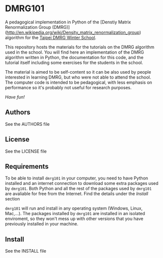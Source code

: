 DMRG101
=======

A pedagogical implementation in Python of the [Denstiy Matrix Renormalization Group (DMRG)] (http://en.wikipedia.org/wiki/Density_matrix_renormalization_group) algorithm for the [Taipei DMRG Winter School](https://sites.google.com/site/dmrg101/).

This repository hosts the materials for the tutorials on the DMRG algorithm
used in the school. You will find here an implementation of the DMRG
algorithm written in Python, the documentation for this code, and the
tutorial itself including some exercises for the students in the school.

The material is aimed to be self-content so it can be also used by people
interested in learning DMRG, but who were not able to attend the school.
The computer code is intended to be pedagogical, with less emphasis on
performance so it's probably not useful for research purposes. 

*Have fun!*
 
Authors
-------

See the AUTHORS file

License
-------

See the LICENSE file

Requirements
------------

To be able to install `dmrg101` in your computer, you need to have Python
installed and an internet connection to download some extra packages used
by `dmrg101`. Both Python and all the rest of the packages used by
`dmrg101` are avaliable for free from the Internet. Find the details under
the *Install* section

`dmrg101` will run and install in any operating system (Windows, Linux,
Mac,...). The packages installed by `dmrg101` are installed in an isolated
enviroment, so they won't mess up with other versions that you have
previously installed in your machine.

Install
-------

See the INSTALL file
